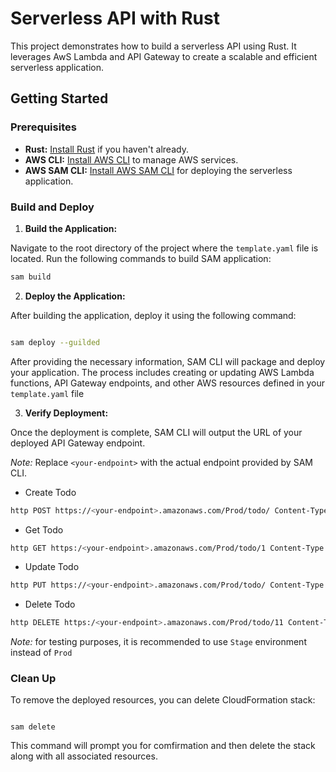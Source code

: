 # Serverless API with Rust 

This project demonstrates how to build a serverless API using Rust. It leverages AwS Lambda and API Gateway to create a scalable and efficient serverless application.

## Getting Started 
### Prerequisites 
- **Rust:** [Install Rust](https://www.rust-lang.org/learn/get-started) if you haven't already.
- **AWS CLI:** [Install AWS CLI](https://docs.aws.amazon.com/cli/latest/userguide/install-cliv2.html) to manage AWS services.
- **AWS SAM CLI:** [Install AWS SAM CLI](https://docs.aws.amazon.com/serverless/latest/dg/install-sam-cli.html) for deploying the serverless application.


### Build and Deploy
1. **Build the Application:**

Navigate to the root directory of the project where the `template.yaml` file is located. Run the following commands to build SAM application:
```bash 
sam build
``` 

2. **Deploy the Application:**

After building the application, deploy it using the following command:

```bash

sam deploy --guilded

```

After providing the necessary information, SAM CLI will package and deploy your application. The process includes 
creating or updating AWS Lambda functions, API Gateway endpoints, and other AWS resources defined in your `template.yaml` file

3. **Verify Deployment:**

Once the deployment is complete, SAM CLI will output the URL of your deployed API Gateway endpoint.

*Note:* Replace `<your-endpoint>` with the actual endpoint provided by SAM CLI. 

- Create Todo 
```bash 
http POST https://<your-endpoint>.amazonaws.com/Prod/todo/ Content-Type:application/json --raw '{"id": "11", "title": "Todo", "completed": false}'
```
- Get Todo
```bash
http GET https:/<your-endpoint>.amazonaws.com/Prod/todo/1 Content-Type:application/json
```

- Update Todo
```bash 
http PUT https://<your-endpoint>.amazonaws.com/Prod/todo/ Content-Type:application/json --raw '{"id": "11", "title": "Update Todo", "completed": false}'
```

- Delete Todo
```bash
http DELETE https:/<your-endpoint>.amazonaws.com/Prod/todo/11 Content-Type:application/json
```


*Note:*  for testing purposes, it is  recommended  to use `Stage` environment instead of `Prod`


### Clean Up 
To remove the deployed resources, you can delete CloudFormation stack:
```

sam delete
```

This command will prompt you for comfirmation and then delete the stack along with all associated resources.

